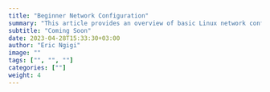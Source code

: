 ```yaml
---
title: "Beginner Network Configuration"
summary: "This article provides an overview of basic Linux network configuration, including setting up network interfaces, configuring network settings, and troubleshooting common network issues."
subtitle: "Coming Soon"
date: 2023-04-28T15:33:30+03:00
author: "Eric Ngigi"
image: ""
tags: ["", "", ""]
categories: [""]
weight: 4
---
```

